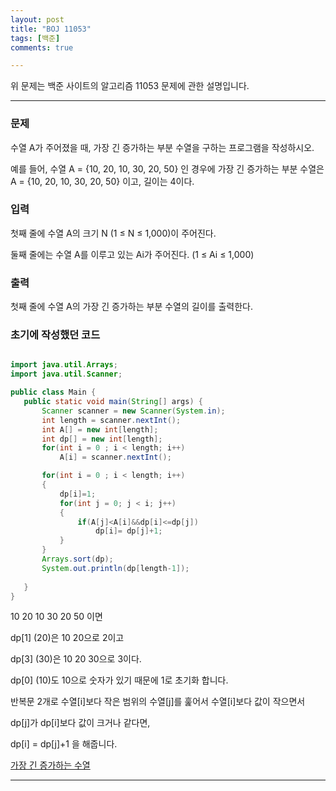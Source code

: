```yaml
---
layout: post
title: "BOJ 11053"
tags: [백준]
comments: true

---
```


위 문제는 백준 사이트의 알고리즘 11053 문제에 관한 설명입니다.<br>

---

### 문제
수열 A가 주어졌을 때, 가장 긴 증가하는 부분 수열을 구하는 프로그램을 작성하시오.

예를 들어, 수열 A = {10, 20, 10, 30, 20, 50} 인 경우에 가장 긴 증가하는 부분 수열은 A = {10, 20, 10, 30, 20, 50} 이고, 길이는 4이다.

### 입력

첫째 줄에 수열 A의 크기 N (1 ≤ N ≤ 1,000)이 주어진다.

둘째 줄에는 수열 A를 이루고 있는 Ai가 주어진다. (1 ≤ Ai ≤ 1,000)

### 출력

첫째 줄에 수열 A의 가장 긴 증가하는 부분 수열의 길이를 출력한다.
 
 
### 초기에 작성했던 코드
 
 ```java
 
import java.util.Arrays;
import java.util.Scanner;

public class Main {
	public static void main(String[] args) {
		Scanner scanner = new Scanner(System.in);
		int length = scanner.nextInt();
		int A[] = new int[length];
		int dp[] = new int[length];
		for(int i = 0 ; i < length; i++)
			A[i] = scanner.nextInt();

		for(int i = 0 ; i < length; i++)
		{
			dp[i]=1;
			for(int j = 0; j < i; j++)
			{
				if(A[j]<A[i]&&dp[i]<=dp[j])
					dp[i]= dp[j]+1;
			}
		}
		Arrays.sort(dp);
		System.out.println(dp[length-1]);
		
	}
}

 ```

10 20 10 30 20 50 이면

dp[1] (20)은 10 20으로 2이고

dp[3] (30)은 10 20 30으로 3이다.

dp[0] (10)도 10으로 숫자가 있기 때문에 1로 초기화 합니다.

반복문 2개로  수열[i]보다 작은 범위의 수열[j]를 훑어서 수열[i]보다 값이 작으면서

dp[j]가 dp[i]보다 값이 크거나 같다면,

dp[i] = dp[j]+1 을 해줍니다.
 
 
<a href="https://www.acmicpc.net/problem/11053">가장 긴 증가하는 수열</a>

---
